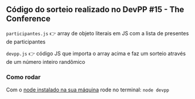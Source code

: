 ## Código do sorteio realizado no DevPP #15 - The Conference

`participantes.js` 👉 array de objeto literais em JS com a lista de presentes de participantes

`devpp.js` 👉 código JS que importa o array acima e faz um sorteio através de um número inteiro randômico

### Como rodar

Com o [node instalado na sua máquina](https://nodejs.org/) rode no terminal: `node devpp`
